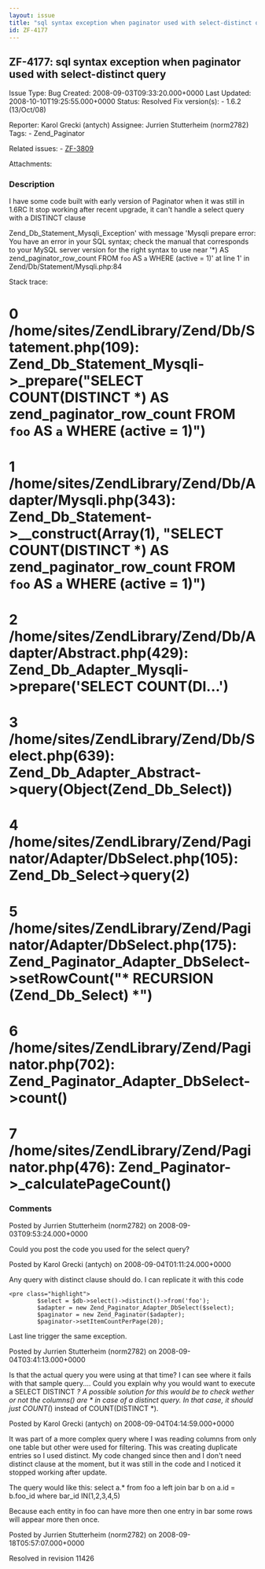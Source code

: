 ```yaml
---
layout: issue
title: "sql syntax exception when paginator used with select-distinct query"
id: ZF-4177
---
```


ZF-4177: sql syntax exception when paginator used with select-distinct query
----------------------------------------------------------------------------

 Issue Type: Bug Created: 2008-09-03T09:33:20.000+0000 Last Updated: 2008-10-10T19:25:55.000+0000 Status: Resolved Fix version(s): - 1.6.2 (13/Oct/08)
 
 Reporter:  Karol Grecki (antych)  Assignee:  Jurrien Stutterheim (norm2782)  Tags: - Zend\_Paginator
 
 Related issues: - [ZF-3809](/issues/browse/ZF-3809)
 
 Attachments: 
### Description

I have some code built with early version of Paginator when it was still in 1.6RC It stop working after recent upgrade, it can't handle a select query with a DISTINCT clause

Zend\_Db\_Statement\_Mysqli\_Exception' with message 'Mysqli prepare error: You have an error in your SQL syntax; check the manual that corresponds to your MySQL server version for the right syntax to use near '\*) AS zend\_paginator\_row\_count FROM `foo` AS `a` WHERE (active = 1)' at line 1' in Zend/Db/Statement/Mysqli.php:84

Stack trace:

0 /home/sites/ZendLibrary/Zend/Db/Statement.php(109): Zend\_Db\_Statement\_Mysqli->\_prepare("SELECT COUNT(DISTINCT \*) AS zend\_paginator\_row\_count FROM `foo` AS `a` WHERE (active = 1)")
=============================================================================================================================================================================================

1 /home/sites/ZendLibrary/Zend/Db/Adapter/Mysqli.php(343): Zend\_Db\_Statement->\_\_construct(Array(1), "SELECT COUNT(DISTINCT \*) AS zend\_paginator\_row\_count FROM `foo` AS `a` WHERE (active = 1)")
========================================================================================================================================================================================================

2 /home/sites/ZendLibrary/Zend/Db/Adapter/Abstract.php(429): Zend\_Db\_Adapter\_Mysqli->prepare('SELECT COUNT(DI...')
=====================================================================================================================

3 /home/sites/ZendLibrary/Zend/Db/Select.php(639): Zend\_Db\_Adapter\_Abstract->query(Object(Zend\_Db\_Select))
===============================================================================================================

4 /home/sites/ZendLibrary/Zend/Paginator/Adapter/DbSelect.php(105): Zend\_Db\_Select->query(2)
==============================================================================================

5 /home/sites/ZendLibrary/Zend/Paginator/Adapter/DbSelect.php(175): Zend\_Paginator\_Adapter\_DbSelect->setRowCount("\* RECURSION (Zend\_Db\_Select) \*")
=========================================================================================================================================================

6 /home/sites/ZendLibrary/Zend/Paginator.php(702): Zend\_Paginator\_Adapter\_DbSelect->count()
==============================================================================================

7 /home/sites/ZendLibrary/Zend/Paginator.php(476): Zend\_Paginator->\_calculatePageCount()
==========================================================================================

 

 

### Comments

Posted by Jurrien Stutterheim (norm2782) on 2008-09-03T09:53:24.000+0000

Could you post the code you used for the select query?

 

 

Posted by Karol Grecki (antych) on 2008-09-04T01:11:24.000+0000

Any query with distinct clause should do. I can replicate it with this code

 
    <pre class="highlight">
            $select = $db->select()->distinct()->from('foo');
            $adapter = new Zend_Paginator_Adapter_DbSelect($select);
            $paginator = new Zend_Paginator($adapter);
            $paginator->setItemCountPerPage(20);


Last line trigger the same exception.

 

 

Posted by Jurrien Stutterheim (norm2782) on 2008-09-04T03:41:13.000+0000

Is that the actual query you were using at that time? I can see where it fails with that sample query.... Could you explain why you would want to execute a SELECT DISTINCT _? A possible solution for this would be to check wether or not the columns() are \* in case of a distinct query. In that case, it should just COUNT(_) instead of COUNT(DISTINCT \*).

 

 

Posted by Karol Grecki (antych) on 2008-09-04T04:14:59.000+0000

It was part of a more complex query where I was reading columns from only one table but other were used for filtering. This was creating duplicate entries so I used distinct. My code changed since then and I don't need distinct clause at the moment, but it was still in the code and I noticed it stopped working after update.

The query would like this: select a.\* from foo a left join bar b on a.id = b.foo\_id where bar\_id IN(1,2,3,4,5)

Because each entity in foo can have more then one entry in bar some rows will appear more then once.

 

 

Posted by Jurrien Stutterheim (norm2782) on 2008-09-18T05:57:07.000+0000

Resolved in revision 11426

 

 